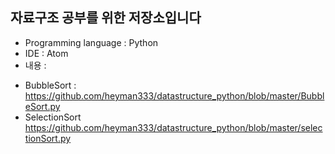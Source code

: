 자료구조 공부를 위한 저장소입니다
----
* Programming language : Python  
* IDE : Atom
* 내용 :
 - BubbleSort : https://github.com/heyman333/datastructure_python/blob/master/BubbleSort.py
 - SelectionSort https://github.com/heyman333/datastructure_python/blob/master/selectionSort.py
